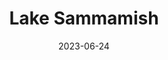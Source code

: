 ---
title: "Lake Sammamish"
cc-type: lake
borders:
  - Bellevue
  - Issaquah
  - Redmond
  - Sammamish
date: 2023-06-24
hashtag: lake-sammamish
rivers:
  - Sammamish River
state:
  - Washington
tags:
  - lake
  - King County
  - Washington
---
